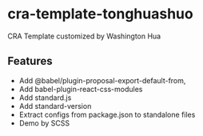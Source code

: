 # cra-template-tonghuashuo

CRA Template customized by Washington Hua

## Features

- Add @babel/plugin-proposal-export-default-from,
- Add babel-plugin-react-css-modules
- Add standard.js
- Add standard-version
- Extract configs from package.json to standalone files
- Demo by SCSS
